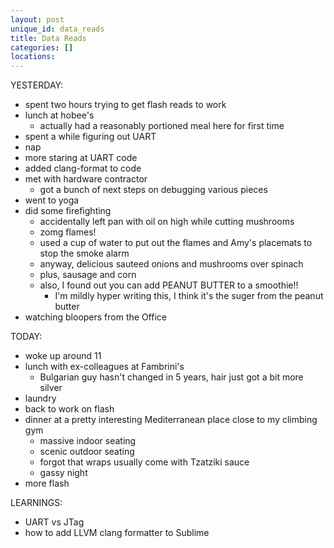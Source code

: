 ```yaml
---
layout: post
unique_id: data_reads
title: Data Reads
categories: []
locations: 
---
```


YESTERDAY:
* spent two hours trying to get flash reads to work
* lunch at hobee's
  * actually had a reasonably portioned meal here for first time
* spent a while figuring out UART
* nap
* more staring at UART code
* added clang-format to code
* met with hardware contractor
  * got a bunch of next steps on debugging various pieces
* went to yoga
* did some firefighting
  * accidentally left pan with oil on high while cutting mushrooms
  * zomg flames!
  * used a cup of water to put out the flames and Amy's placemats to stop the smoke alarm
  * anyway, delicious sauteed onions and mushrooms over spinach
  * plus, sausage and corn
  * also, I found out you can add PEANUT BUTTER to a smoothie!!
    * I'm mildly hyper writing this, I think it's the suger from the peanut butter
* watching bloopers from the Office

TODAY:
* woke up around 11
* lunch with ex-colleagues at Fambrini's
  * Bulgarian guy hasn't changed in 5 years, hair just got a bit more silver
* laundry
* back to work on flash
* dinner at a pretty interesting Mediterranean place close to my climbing gym
  * massive indoor seating
  * scenic outdoor seating
  * forgot that wraps usually come with Tzatziki sauce
  * gassy night
* more flash

LEARNINGS:
* UART vs JTag
* how to add LLVM clang formatter to Sublime
